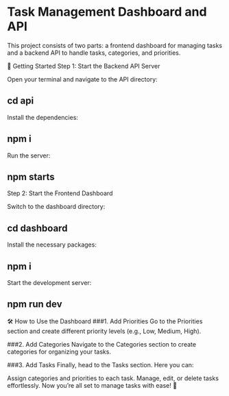# Task Management Dashboard and API

This project consists of two parts: a frontend dashboard for managing tasks and a backend API to handle tasks, categories, and priorities.

🚀 Getting Started
Step 1: Start the Backend API Server

Open your terminal and navigate to the API directory:

## **cd api**

Install the dependencies:

## **npm i**

Run the server:

## **npm starts**


Step 2: Start the Frontend Dashboard

Switch to the dashboard directory:

## **cd dashboard**

Install the necessary packages:

## **npm i**

Start the development server:

## **npm run dev**

🛠️ How to Use the Dashboard
###1. Add Priorities
Go to the Priorities section and create different priority levels (e.g., Low, Medium, High).

###2. Add Categories
Navigate to the Categories section to create categories for organizing your tasks.

###3. Add Tasks
Finally, head to the Tasks section. Here you can:

Assign categories and priorities to each task.
Manage, edit, or delete tasks effortlessly.
Now you’re all set to manage tasks with ease! 🎉
